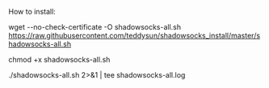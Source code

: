 How to install:

wget --no-check-certificate -O shadowsocks-all.sh https://raw.githubusercontent.com/teddysun/shadowsocks_install/master/shadowsocks-all.sh


chmod +x shadowsocks-all.sh


./shadowsocks-all.sh 2>&1 | tee shadowsocks-all.log
